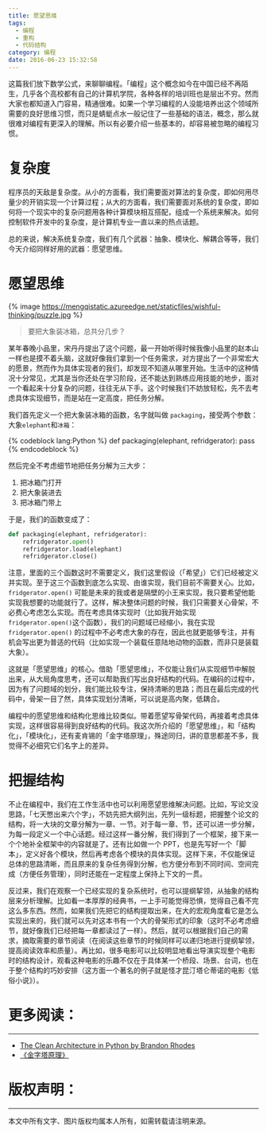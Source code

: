 ```yaml
---
title: 愿望思维
tags:
  - 编程
  - 重构
  - 代码结构
category: 编程
date: 2016-06-23 15:32:58
---
```


这篇我们放下数学公式，来聊聊编程。「编程」这个概念如今在中国已经不再陌生，几乎各个高校都有自己的计算机学院，各种各样的培训班也是层出不穷。然而大家也都知道入门容易，精通很难。如果一个学习编程的人没能培养出这个领域所需要的良好思维习惯，而只是蜻蜓点水一般记住了一些基础的语法，概念，那么就很难对编程有更深入的理解。所以有必要介绍一些基本的，却容易被忽略的编程习惯。

# 复杂度
程序员的天敌是复杂度。从小的方面看，我们需要面对算法的复杂度，即如何用尽量少的开销实现一个计算过程；从大的方面看，我们需要面对系统的复杂度，即如何将一个现实中的复杂问题用各种计算模块相互搭配，组成一个系统来解决。如何控制软件开发中的复杂度，是计算机专业一直以来的热点话题。

总的来说，解决系统复杂度，我们有几个武器：抽象、模块化、解耦合等等，我们今天介绍同样好用的武器：愿望思维。

<!-- more -->
# 愿望思维
{% image https://mengqistatic.azureedge.net/staticfiles/wishful-thinking/puzzle.jpg %}
> 要把大象装冰箱，总共分几步？

某年春晚小品里，宋丹丹提出了这个问题，最一开始听得时候我像小品里的赵本山一样也是摸不着头脑，这就好像我们拿到一个任务需求，对方提出了一个非常宏大的愿景，然而作为具体实现者的我们，却发现不知道从哪里开始。生活中的这种情况十分常见，尤其是当你还处在学习阶段，还不能达到熟练应用技能的地步，面对一个看起来十分复杂的问题，往往无从下手。这个时候我们不妨放轻松，先不去考虑具体实现细节，而是站在一定高度，把任务分解。

我们首先定义一个把大象装冰箱的函数，名字就叫做 `packaging`，接受两个参数：大象`elephant`和`冰箱`：

{% codeblock lang:Python %}
    def packaging(elephant, refridgerator):
        pass
{% endcodeblock %}

然后完全不考虑细节地把任务分解为三大步：
1. 把冰箱门打开
2. 把大象装进去
3. 把冰箱门带上

于是，我们的函数变成了：

```Python
def packaging(elephant, refridgerator):
    refridgerator.open()
    refridgerator.load(elephant)
    refridgerator.close()
```

注意，里面的三个函数这时不需要定义，我们这里假设（「希望」）它们已经被定义并实现。至于这三个函数到底怎么实现、由谁实现，我们目前不需要关心。比如，`fridgerator.open()` 可能是未来的我或者是隔壁的小王来实现，我只要希望他能实现我想要的功能就行了。这样，解决整体问题的时候，我们只需要关心骨架，不必费心考虑怎么实现。而在考虑具体实现时（比如我开始实现 `fridgerator.open()`这个函数），我们的问题域已经缩小，我在实现 `fridgerator.open()` 的过程中不必考虑大象的存在，因此也就更能够专注，并有机会写出更为普适的代码（比如实现一个装载任意陆地动物的函数，而非只是装载大象）。

这就是「愿望思维」的核心。借助「愿望思维」，不仅能让我们从实现细节中解脱出来，从大局角度思考，还可以帮助我们写出良好结构的代码。在编码的过程中，因为有了问题域的划分，我们能比较专注，保持清晰的思路；而且在最后完成的代码中，骨架一目了然，具体实现划分清晰，可以说是高内聚，低耦合。

编程中的愿望思维和结构化思维比较类似。带着愿望写骨架代码，再接着考虑具体实现，这样很容易得到良好结构的代码。我这次所介绍的「愿望思维」，和「结构化」，「模块化」，还有麦肯锡的「金字塔原理」，殊途同归，讲的意思都差不多，我觉得不必细究它们名字上的差异。

# 把握结构
不止在编程中，我们在工作生活中也可以利用愿望思维解决问题。比如，写论文没思路，「七天憋出来六个字」，不妨先把大纲列出，先列一级标题，把握整个论文的结构，将一大块的文章分解为一章、一节。对于每一章、节，还可以进一步分解，为每一段定义一个中心话题。经过这样一番分解，我们得到了一个框架，接下来一个个地补全框架中的内容就是了。还有比如做一个 PPT，也是先写好一个「脚本」，定义好各个模块，然后再考虑各个模块的具体实现。这样下来，不仅能保证总体的思路清晰，而且原来的复杂任务得到分解，也方便分布到不同时间、空间完成（方便任务管理），同时还能在一定程度上保持上下文的一贯。

反过来，我们在观察一个已经实现的复杂系统时，也可以提纲挈领，从抽象的结构层来分析理解。比如看一本厚厚的经典书，一上手可能觉得恐惧，觉得自己看不完这么多东西。然而，如果我们先把它的结构提取出来，在大的宏观角度看它是怎么实现出来的，我们就可以先对这本书有一个大的骨架形式的印象（这时不必考虑细节，就好像我们已经把每一章都读过了一样）。然后，就可以根据我们自己的需求，摘取需要的章节阅读（在阅读这些章节的时候同样可以递归地进行提纲挈领，提高阅读效率和质量）。再比如，很多电影可以比较明显地看出导演实现整个电影时的结构设计，观看这种电影的乐趣不仅在于具体某一个桥段、场景、台词，也在于整个结构的巧妙安排（这方面一个著名的例子就是怪才昆汀塔仑蒂诺的电影《低俗小说》）。

# 更多阅读：
---
- [The Clean Architecture in Python by Brandon Rhodes](http://rhodesmill.org/brandon/slides/2014-07-pyohio/clean-architecture/)
- [《金字塔原理》](https://book.douban.com/subject/4882120/)

# 版权声明：
---
本文中所有文字、图片版权均属本人所有，如需转载请注明来源。
